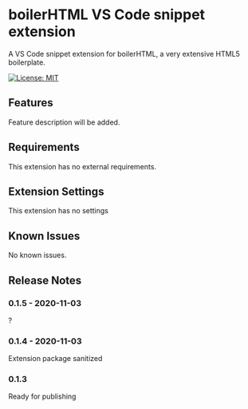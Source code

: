 # boilerHTML VS Code snippet extension

A VS Code snippet extension for boilerHTML, a very extensive HTML5 boilerplate.

[![License: MIT](https://img.shields.io/badge/License-MIT-blue.svg)](https://opensource.org/licenses/MIT)

## Features

Feature description will be added.

## Requirements

This extension has no external requirements.

## Extension Settings

This extension has no settings

## Known Issues

No known issues.

## Release Notes

### 0.1.5 - 2020-11-03

?

### 0.1.4 - 2020-11-03

Extension package sanitized

### 0.1.3

Ready for publishing
